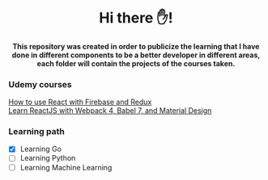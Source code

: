<h1 align="center"> Hi there ✋! </h1>

<h4 align="center">This repository was created in order to publicize the learning that I have done in different components to be a better developer in different areas, each folder will contain the projects of the courses taken.</h4>

<h3 align="left"> Udemy courses </h3>

[How to use React with Firebase and Redux](https://www.udemy.com/course/how-to-use-react-with-firebase-and-redux/)  
[Learn ReactJS with Webpack 4, Babel 7, and Material Design](https://www.udemy.com/course/learn-reactjs-with-webpack-4-babel-7-and-material-design/)


<h3 align="left"> Learning path </h3>

 - [x] Learning Go
 - [ ] Learning Python
 - [ ] Learning Machine Learning
